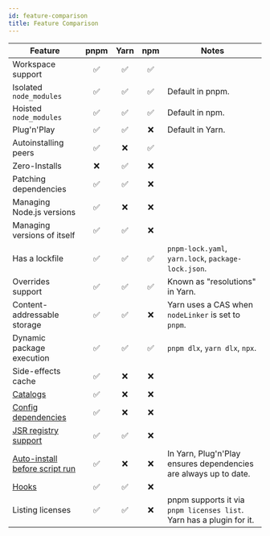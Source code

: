 ```yaml
---
id: feature-comparison
title: Feature Comparison
---
```


| Feature                          |pnpm              |Yarn              |npm               | Notes |
| ---                              |:--:              |:--:              |:--:              | ---   |
| Workspace support                |:white_check_mark:|:white_check_mark:|:white_check_mark:|
| Isolated `node_modules`          |:white_check_mark:|:white_check_mark:|:white_check_mark:| Default in pnpm. |
| Hoisted `node_modules`           |:white_check_mark:|:white_check_mark:|:white_check_mark:| Default in npm. |
| Plug'n'Play                      |:white_check_mark:|:white_check_mark:|:x:               | Default in Yarn. |
| Autoinstalling peers             |:white_check_mark:|:x:               |:white_check_mark:|
| Zero-Installs                    |:x:               |:white_check_mark:|:x:               |
| Patching dependencies            |:white_check_mark:|:white_check_mark:|:x:               |
| Managing Node.js versions        |:white_check_mark:|:x:               |:x:               |
| Managing versions of itself      |:white_check_mark:|:white_check_mark:|:x:               |
| Has a lockfile                   |:white_check_mark:|:white_check_mark:|:white_check_mark:| `pnpm-lock.yaml`, `yarn.lock`, `package-lock.json`. |
| Overrides support                |:white_check_mark:|:white_check_mark:|:white_check_mark:| Known as "resolutions" in Yarn. |
| Content-addressable storage      |:white_check_mark:|:white_check_mark:|:x:               | Yarn uses a CAS when `nodeLinker` is set to `pnpm`. |
| Dynamic package execution        |:white_check_mark:|:white_check_mark:|:white_check_mark:| `pnpm dlx`, `yarn dlx`, `npx`. |
| Side-effects cache               |:white_check_mark:|:x:               |:x:               |
| [Catalogs]                       |:white_check_mark:|:x:               |:x:               |
| [Config dependencies]            |:white_check_mark:|:x:               |:x:               |
| [JSR registry support]           |:white_check_mark:|:white_check_mark:|:x:               |
| [Auto-install before script run] |:white_check_mark:|:x:               |:x:               | In Yarn, Plug'n'Play ensures dependencies are always up to date. |
| [Hooks]                          |:white_check_mark:|:white_check_mark:|:x:               |
| Listing licenses                 |:white_check_mark:|:white_check_mark:|:x:               | pnpm supports it via `pnpm licenses list`. Yarn has a plugin for it. |

[Catalogs]: ./catalogs.md
[Config dependencies]: ./config-dependencies.md
[JSR registry support]: ./cli/add.md#install-from-the-jsr-registry
[Auto-install before script run]: ./settings.md#verifydepsbeforerun
[hooks]: ./pnpmfile.md

